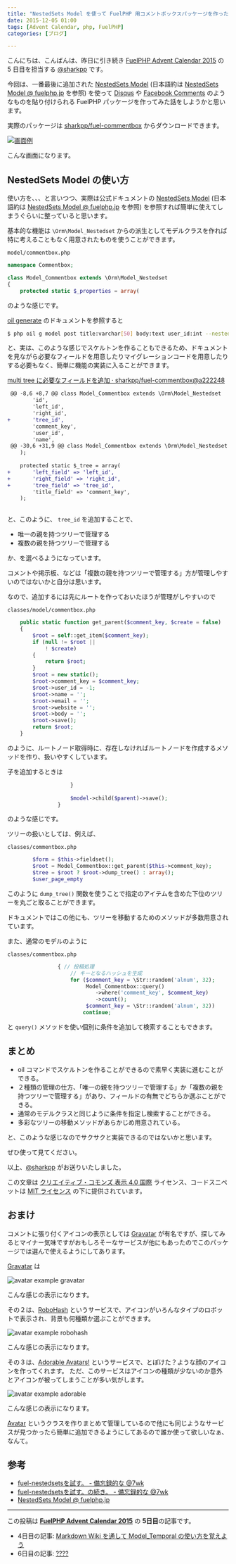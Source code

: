 ```yaml
---
title: "NestedSets Model を使って FuelPHP 用コメントボックスパッケージを作った話"
date: 2015-12-05 01:00
tags: [Advent Calendar, php, FuelPHP]
categories: [ブログ]

---
```


こんにちは、こんばんは、昨日に引き続き [FuelPHP Advent Calendar 2015](http://qiita.com/advent-calendar/2015/fuelphp) の 5 日目を担当する [@sharkpp](https://twitter.com/sharkpp) です。

今回は、一番最後に追加された [NestedSets Model](http://fuelphp.com/docs/packages/orm/model/nestedset.html) (日本語約は [NestedSets Model @ fuelphp.jp](http://fuelphp.jp/docs/1.8/packages/orm/model/nestedset.html) を参照) を使って [Disqus](https://disqus.com/) や [Facebook Comments](https://developers.facebook.com/docs/plugins/comments) のようなものを貼り付けられる FuelPHP パッケージを作ってみた話をしようかと思います。

実際のパッケージは [sharkpp/fuel-commentbox](https://github.com/sharkpp/fuel-commentbox) からダウンロードできます。

[<img src="{{ thumbnail('/images/2015_1205_fuel_5th_example.png', 512, 512) }}" alt="画面例">](/images/2015_1205_fuel_5th_example.png)

こんな画面になります。

## NestedSets Model の使い方

使い方を、、、と言いつつ、実際は公式ドキュメントの [NestedSets Model](http://fuelphp.com/docs/packages/orm/model/nestedset.html) (日本語約は [NestedSets Model @ fuelphp.jp](http://fuelphp.jp/docs/1.8/packages/orm/model/nestedset.html) を参照) を参照すれば簡単に使えてしまうぐらいに整っていると思います。

基本的な機能は `\Orm\Model_Nestedset` からの派生としてモデルクラスを作れば特に考えることもなく用意されたものを使うことができます。

`model/commentbox.php`

```php
namespace Commentbox;

class Model_Commentbox extends \Orm\Model_Nestedset
{
	protected static $_properties = array(
```

のような感じです。

[oil generate](http://fuelphp.jp/docs/1.8/packages/oil/generate.html#/model_nestedset) のドキュメントを参照すると

```bash
$ php oil g model post title:varchar[50] body:text user_id:int --nestedset
```

と、実は、このような感じでスケルトンを作ることもできるため、ドキュメントを見ながら必要なフィールドを用意したりマイグレーションコードを用意したりする必要もなく、簡単に機能の実装に入ることができます。

[multi tree に必要なフィールドを追加 · sharkpp/fuel-commentbox@a222248](https://github.com/sharkpp/fuel-commentbox/commit/a2222480c0151b9f9a68f5e1336d2f4b50360343#diff-5d2aaa6da1e3955b9a2582f5894e5d8e)

```diff
 @@ -8,6 +8,7 @@ class Model_Commentbox extends \Orm\Model_Nestedset
 		'id',
 		'left_id',
 		'right_id',
+		'tree_id',
 		'comment_key',
 		'user_id',
 		'name',
 @@ -30,6 +31,9 @@ class Model_Commentbox extends \Orm\Model_Nestedset
 	);
 
 	protected static $_tree = array(
+		'left_field' => 'left_id',
+		'right_field' => 'right_id',
+		'tree_field' => 'tree_id',
 		'title_field' => 'comment_key',
 	);
 
```

と、このように、 `tree_id` を追加することで、

* 唯一の親を持つツリーで管理する
* 複数の親を持つツリーで管理する

か、を選べるようになっています。

コメントや掲示板、などは「複数の親を持つツリーで管理する」方が管理しやすいのではないかと自分は思います。

なので、追加するには先にルートを作っておいたほうが管理がしやすいので

`classes/model/commentbox.php`

```php
	public static function get_parent($comment_key, $create = false)
	{
		$root = self::get_item($comment_key);
		if (null != $root ||
			! $create)
		{
			return $root;
		}
		$root = new static();
		$root->comment_key = $comment_key;
		$root->user_id = -1;
		$root->name = '';
		$root->email = '';
		$root->website = '';
		$root->body = '';
		$root->save();
		return $root;
	}
```

のように、ルートノード取得時に、存在しなければルートノードを作成するメソッドを作り、扱いやすくしています。

子を追加するときは

```php
					}
	
					$model->child($parent)->save();
				}
```

のような感じです。

ツリーの扱いとしては、例えば、

`classes/commentbox.php`

```php
		$form = $this->fieldset();
		$root = Model_Commentbox::get_parent($this->comment_key);
		$tree = $root ? $root->dump_tree() : array();
		$user_page_empty
```

このように `dump_tree()` 関数を使うことで指定のアイテムを含めた下位のツリーを丸ごと取ることができます。

ドキュメントではこの他にも、ツリーを移動するためのメソッドが多数用意されています。

また、通常のモデルのように

`classes/commentbox.php`

```php
				{ // 投稿処理
					// キーとなるハッシュを生成
					for ($comment_key = \Str::random('alnum', 32);
					     Model_Commentbox::query()
					     	->where('comment_key', $comment_key)
					     	->count();
					     $comment_key = \Str::random('alnum', 32))
						continue;
```

と `query()` メソッドを使い個別に条件を追加して検索することもできます。

## まとめ

* oil コマンドでスケルトンを作ることができるので素早く実装に進むことができる。
* ２種類の管理の仕方、「唯一の親を持つツリーで管理する」か「複数の親を持つツリーで管理する」があり、フィールドの有無でどちらか選ぶことができる。
* 通常のモデルクラスと同じように条件を指定し検索することができる。
* 多彩なツリーの移動メソッドがあらかじめ用意されている。

と、このような感じなのでサクサクと実装できるのではないかと思います。

ぜひ使って見てください。

以上、[@sharkpp](https://twitter.com/sharkpp) がお送りいたしました。


この文章は [クリエイティブ・コモンズ 表示 4.0 国際](https://creativecommons.org/licenses/by/4.0/legalcode.ja) ライセンス、コードスニペットは [MIT ライセンス](http://osdn.jp/projects/opensource/wiki/licenses%2FMIT_license) の下に提供されています。

## おまけ

コメントに張り付くアイコンの表示としては [Gravatar](http://ja.gravatar.com/) が有名ですが、探してみるとマイナー気味ですがおもしろそーなサービスが他にもあったのでこのパッケージでは選んで使えるようにしてあります。

[Gravatar](http://ja.gravatar.com/) は

![avatar example gravatar](/images/2015_1205_fuel_5th_avatar_example_gravatar.png)

こんな感じの表示になります。

その２は、[RoboHash](http://robohash.org/) というサービスで、アイコンがいろんなタイプのロボットで表示され、背景も何種類か選ぶことができます。

![avatar example robohash](/images/2015_1205_fuel_5th_avatar_example_robohash.png)

こんな感じの表示になります。

その３は、[Adorable Avatars!](http://avatars.adorable.io/) というサービスで、とぼけた？ような顔のアイコンを作ってくれます。
ただ、このサービスはアイコンの種類が少ないのか意外とアイコンが被ってしまうことが多い気がします。

![avatar example adorable](/images/2015_1205_fuel_5th_avatar_example_adorable.png)

こんな感じの表示になります。

[Avatar](https://github.com/sharkpp/fuel-commentbox/blob/master/classes/util/avatar.php) というクラスを作りまとめて管理しているので他にも同じようなサービスが見つかったら簡単に追加できるようにしてあるので誰か使って欲しいなぁ、なんて。

## 参考

* [fuel-nestedsetsを試す。 - 備忘録的な @7wk](http://fennec.hatenablog.com/entry/2012/12/12/031408)
* [fuel-nestedsetsを試す。の続き。 - 備忘録的な @7wk](http://fennec.hatenablog.com/entry/2012/12/12/231456)
* [NestedSets Model @ fuelphp.jp](http://fuelphp.jp/docs/1.8/packages/orm/model/nestedset.html)

<hr>

この投稿は **[FuelPHP Advent Calendar 2015](http://qiita.com/advent-calendar/2015/fuelphp)** の **5日目**の記事です。

* 4日目の記事: [Markdown Wiki を通して Model_Temporal の使い方を覚えよう](http://www.sharkpp.net/blog/2015/12/04/fuelphp-advent-calender-2015-4th.html)
* 6日目の記事: [????]()
